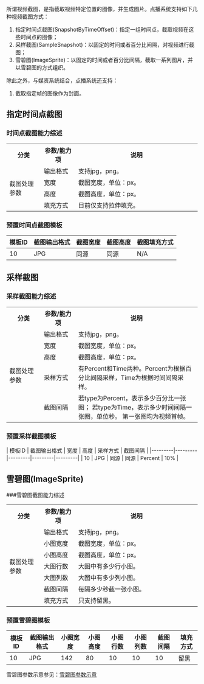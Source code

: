 所谓视频截图，是指截取视频特定位置的图像，并生成图片。点播系统支持如下几种视频截图方式：

1. 指定时间点截图(SnapshotByTimeOffset)：指定一组时间点，截取视频在这些时间点的图像；
1. 采样截图(SampleSnapshot)：以固定的时间或者百分比间隔，对视频进行截图；
1. 雪碧图(ImageSprite)：以固定的时间或者百分比间隔，截取一系列图片，并以雪碧图的方式组织。

除此之外，与媒资系统结合，点播系统还支持：
1. 截取指定帧的图像作为封面。


## 指定时间点截图
### 时间点截图能力综述
<table>
	<tr>
        <th style="width:18%">
            分类               
        </th>
        <th style="width:18%">
            参数/能力项
        </th>
        <th>
            说明
        </th>
    </tr>
     <tr>
        <td rowspan=5>
            截图处理参数</a>
        </td>
        <td>
            输出格式
        </td>
        <td>
            支持jpg，png。
        </td>
    </tr>
    <tr>
        <td>
            宽度
        </td>
        <td>
            截图宽度，单位：px。
        </td>
    </tr> 
    <tr>
        <td>
            高度
        </td>
        <td>
            截图高度，单位：px。
        </td>
    </tr> 
	   <tr>
        <td>
            填充方式
        </td>
        <td>
            目前仅支持拉伸填充。
        </td>
    </tr> 
</table>

### 预置时间点截图模板
| 模板ID | 截图输出格式 | 截图宽度 | 截图高度 | 截图填充方式 |
|---------|---------|---------|---------|---------|
| 10 | JPG | 同源 | 同源 | N/A |

## 采样截图
### 采样截图能力综述
<table>
	<tr>
        <th style="width:18%">
            分类               
        </th>
        <th style="width:18%">
            参数/能力项
        </th>
        <th>
            说明
        </th>
    </tr>
     <tr>
        <td rowspan=5>
            截图处理参数
        </td>
        <td>
            输出格式
        </td>
        <td>
            支持jpg，png。
        </td>
    </tr>
    <tr>
        <td>
            宽度
        </td>
        <td>
            截图宽度，单位：px。
        </td>
    </tr> 
    <tr>
        <td>
            高度
        </td>
        <td>
            截图高度，单位：px。
        </td>
    </tr> 
	   <tr>
        <td>
            采样方式
        </td>
        <td>
            有Percent和Time两种。Percent为根据百分比间隔采样，Time为根据时间间隔采样。
        </td>
    </tr> 
   </tr> 
	   <tr>
        <td>
            截图间隔
        </td>
        <td>
            若type为Percent，表示多少百分比一张图； 若type为Time，表示多少时间间隔一张图，单位秒。 第一张图均为视频首帧。
        </td>
    </tr> 
</table>

### 预置采样截图模板
| 模板ID | 截图输出格式 | 宽度 | 高度 | 采样方式 | 截图间隔 |
|---------|---------|---------|---------|---------|
| 10 | JPG | 同源 | 同源 | Percent | 10% |

## 雪碧图(ImageSprite)
###雪碧图截图能力综述
<table>
	<tr>
        <th style="width:18%">
            分类               
        </th>
        <th style="width:18%">
            参数/能力项
        </th>
        <th>
            说明
        </th>
    </tr>
     <tr>
        <td rowspan=7>
            截图处理参数
        </td>
        <td>
            输出格式
        </td>
        <td>
            支持jpg，png。
        </td>
    </tr>
    <tr>
        <td>
            小图宽度
        </td>
        <td>
            截图宽度，单位：px。
        </td>
    </tr> 
    <tr>
        <td>
            小图高度
        </td>
        <td>
            截图高度，单位：px。
        </td>
    </tr> 
    <tr>
        <td>
            大图行数
        </td>
        <td>
            大图中有多少行小图。
        </td>
    </tr> 
	<tr>
        <td>
            大图列数
        </td>
        <td>
            大图中有多少列小图。
        </td>
    </tr>
	<tr>
        <td>
            截图间隔
        </td>
        <td>
            每隔多少秒截一张小图。
        </td>
    </tr>
	<tr>
        <td>
            填充方式
        </td>
        <td>
            只支持留黑。
        </td>
    </tr>

</table>

### 预置雪碧图模板
| 模板ID | 截图输出格式 | 小图宽度 | 小图高度 | 小图行数 | 小图列数 | 截图间隔 | 填充方式 |
|---------|---------|---------|---------|---------|---------|---------|---------|
| 10 | JPG | 142 | 80 | 10 | 10 | 10 | 留黑 |

雪碧图参数示意参见：[雪碧图参数示意](//mc.qcloudimg.com/static/img/a108415925bdeb21de9b25f784d9177b/image.png)



